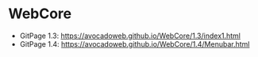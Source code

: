 # WebCore
+ GitPage 1.3: https://avocadoweb.github.io/WebCore/1.3/index1.html 
+ GitPage 1.4: https://avocadoweb.github.io/WebCore/1.4/Menubar.html
